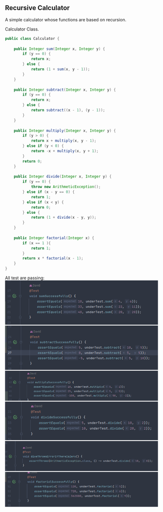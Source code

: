 ## Recursive Calculator
A simple calculator whose functions are based on recursion.

Calculator Class.
```java
public class Calculator {

    public Integer sum(Integer x, Integer y) {
        if (y == 0) {
            return x;
        } else {
            return (1 + sum(x, y - 1));
        }
    }

    public Integer subtract(Integer x, Integer y) {
        if (y == 0) {
            return x;
        } else {
            return subtract((x - 1), (y - 1));
        }
    }

    public Integer multiply(Integer x, Integer y) {
        if (y > 0) {
            return x + multiply(x, y - 1);
        } else if (y < 0) {
            return -x + multiply(x, y + 1);
        }
        return 0;
    }

    public Integer divide(Integer x, Integer y) {
        if (y == 0) {
            throw new ArithmeticException();
        } else if (x - y == 0) {
            return 1;
        } else if (x < y) {
            return 0;
        } else {
            return (1 + divide(x - y, y));
        }
    }

    public Integer factorial(Integer x) {
        if (x == 1 ){
            return 1;
        }
        return x * factorial(x - 1);
    }
}
```

All test are passing:
![test](./src/docs/img/sumSuccessfully.png)
![test](./src/docs/img/subtractSuccessfully.png)
![test](./src/docs/img/multiplySuccessfully.png)
![test](./src/docs/img/divideSuccessfully.png)
![test](./src/docs/img/divitionByZeroError.png)
![test](./src/docs/img/factorialSuccessfully.png)
